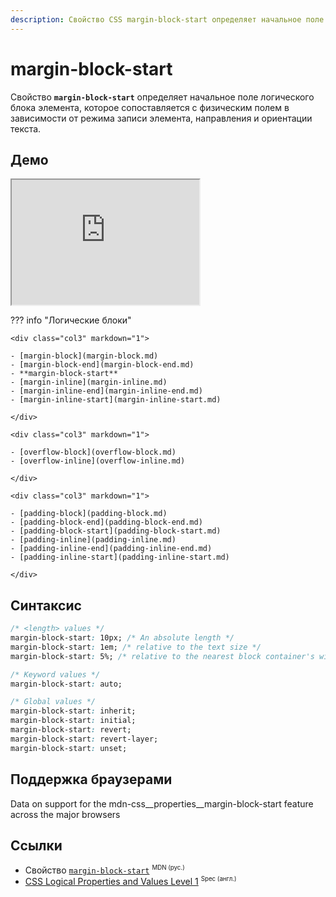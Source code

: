 ```yaml
---
description: Свойство CSS margin-block-start определяет начальное поле логического блока элемента, которое сопоставляется с физическим полем в зависимости от режима записи элемента, направления и ориентации текста.
---
```


# margin-block-start

Свойство **`margin-block-start`** определяет начальное поле логического блока элемента, которое сопоставляется с физическим полем в зависимости от режима записи элемента, направления и ориентации текста.

## Демо

<iframe class="interactive is-default-height" height="200" src="https://interactive-examples.mdn.mozilla.net/pages/css/margin-block-start.html" title="MDN Web Docs Interactive Example" loading="lazy" data-readystate="complete"></iframe>

??? info "Логические блоки"

    <div class="col3" markdown="1">

    - [margin-block](margin-block.md)
    - [margin-block-end](margin-block-end.md)
    - **margin-block-start**
    - [margin-inline](margin-inline.md)
    - [margin-inline-end](margin-inline-end.md)
    - [margin-inline-start](margin-inline-start.md)

    </div>

    <div class="col3" markdown="1">

    - [overflow-block](overflow-block.md)
    - [overflow-inline](overflow-inline.md)

    </div>

    <div class="col3" markdown="1">

    - [padding-block](padding-block.md)
    - [padding-block-end](padding-block-end.md)
    - [padding-block-start](padding-block-start.md)
    - [padding-inline](padding-inline.md)
    - [padding-inline-end](padding-inline-end.md)
    - [padding-inline-start](padding-inline-start.md)

    </div>

## Синтаксис

```css
/* <length> values */
margin-block-start: 10px; /* An absolute length */
margin-block-start: 1em; /* relative to the text size */
margin-block-start: 5%; /* relative to the nearest block container's width */

/* Keyword values */
margin-block-start: auto;

/* Global values */
margin-block-start: inherit;
margin-block-start: initial;
margin-block-start: revert;
margin-block-start: revert-layer;
margin-block-start: unset;
```

## Поддержка браузерами

<p class="ciu_embed" data-feature="mdn-css__properties__margin-block-start" data-periods="future_1,current,past_1,past_2" data-accessible-colours="false">
<p>Data on support for the mdn-css__properties__margin-block-start feature across the major browsers</p>
</p>

## Ссылки

- Свойство [`margin-block-start`](https://developer.mozilla.org/ru/docs/Web/CSS/margin-block-start) <sup><small>MDN (рус.)</small></sup>
- [CSS Logical Properties and Values Level 1](https://w3c.github.io/csswg-drafts/css-logical/#margin-properties) <sup><small>Spec (англ.)</small></sup>
